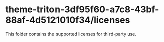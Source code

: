 # theme-triton-3df95f60-a7c8-43bf-88af-4d5121010f34/licenses

This folder contains the supported licenses for third-party use.
